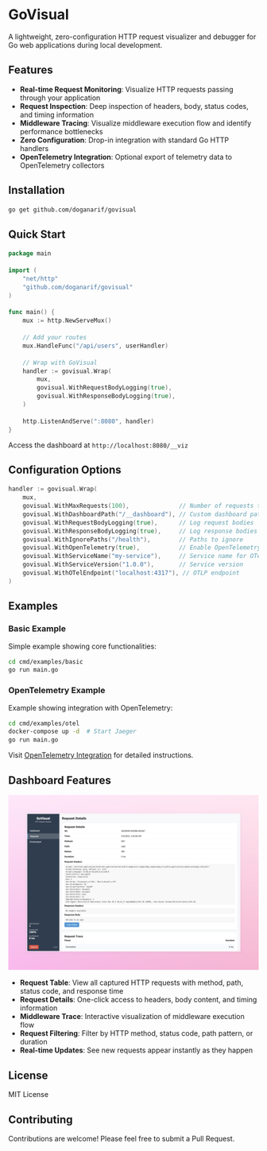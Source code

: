 # GoVisual

A lightweight, zero-configuration HTTP request visualizer and debugger for Go web applications during local development.

## Features

- **Real-time Request Monitoring**: Visualize HTTP requests passing through your application
- **Request Inspection**: Deep inspection of headers, body, status codes, and timing information
- **Middleware Tracing**: Visualize middleware execution flow and identify performance bottlenecks
- **Zero Configuration**: Drop-in integration with standard Go HTTP handlers
- **OpenTelemetry Integration**: Optional export of telemetry data to OpenTelemetry collectors

## Installation

```bash
go get github.com/doganarif/govisual
```

## Quick Start

```go
package main

import (
    "net/http"
    "github.com/doganarif/govisual"
)

func main() {
    mux := http.NewServeMux()

    // Add your routes
    mux.HandleFunc("/api/users", userHandler)

    // Wrap with GoVisual
    handler := govisual.Wrap(
        mux,
        govisual.WithRequestBodyLogging(true),
        govisual.WithResponseBodyLogging(true),
    )

    http.ListenAndServe(":8080", handler)
}
```

Access the dashboard at `http://localhost:8080/__viz`

## Configuration Options

```go
handler := govisual.Wrap(
    mux,
    govisual.WithMaxRequests(100),              // Number of requests to store
    govisual.WithDashboardPath("/__dashboard"), // Custom dashboard path
    govisual.WithRequestBodyLogging(true),      // Log request bodies
    govisual.WithResponseBodyLogging(true),     // Log response bodies
    govisual.WithIgnorePaths("/health"),        // Paths to ignore
    govisual.WithOpenTelemetry(true),           // Enable OpenTelemetry
    govisual.WithServiceName("my-service"),     // Service name for OTel
    govisual.WithServiceVersion("1.0.0"),       // Service version
    govisual.WithOTelEndpoint("localhost:4317"), // OTLP endpoint
)
```

## Examples

### Basic Example

Simple example showing core functionalities:

```bash
cd cmd/examples/basic
go run main.go
```

### OpenTelemetry Example

Example showing integration with OpenTelemetry:

```bash
cd cmd/examples/otel
docker-compose up -d  # Start Jaeger
go run main.go
```

Visit [OpenTelemetry Integration](docs/opentelemetry.md) for detailed instructions.

## Dashboard Features

![GoVisual Dashboard](docs/dashboard.png)

- **Request Table**: View all captured HTTP requests with method, path, status code, and response time
- **Request Details**: One-click access to headers, body content, and timing information
- **Middleware Trace**: Interactive visualization of middleware execution flow
- **Request Filtering**: Filter by HTTP method, status code, path pattern, or duration
- **Real-time Updates**: See new requests appear instantly as they happen

## License

MIT License

## Contributing

Contributions are welcome! Please feel free to submit a Pull Request.
